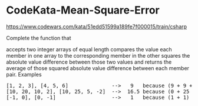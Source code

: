 # CodeKata-Mean-Square-Error
https://www.codewars.com/kata/51edd51599a189fe7f000015/train/csharp

Complete the function that

accepts two integer arrays of equal length
compares the value each member in one array to the corresponding member in the other
squares the absolute value difference between those two values
and returns the average of those squared absolute value difference between each member pair.
Examples
<pre>
[1, 2, 3], [4, 5, 6]              -->   9   because (9 + 9 + 9) / 3
[10, 20, 10, 2], [10, 25, 5, -2]  -->  16.5 because (0 + 25 + 25 + 16) / 4
[-1, 0], [0, -1]                  -->   1   because (1 + 1) / 2
</pre>
